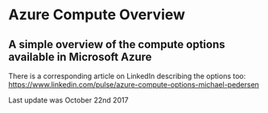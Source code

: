 Azure Compute Overview
======================
A simple overview of the compute options available in Microsoft Azure
---------------------------------------------------------------------

There is a corresponding article on LinkedIn describing the options too: https://www.linkedin.com/pulse/azure-compute-options-michael-pedersen

Last update was October 22nd 2017
